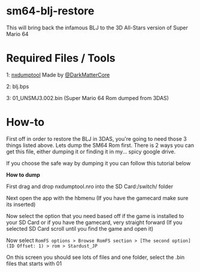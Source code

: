 # sm64-blj-restore
This will bring back the infamous BLJ to the 3D All-Stars version of Super Mario 64

Required Files / Tools
=====
1: [nxdumptool](https://github.com/DarkMatterCore/nxdumptool/releases) Made by [@DarkMatterCore](https://github.com/DarkMatterCore)

2: blj.bps

3: 01_UNSMJ3.002.bin (Super Mario 64 Rom dumped from 3DAS)

How-to
=====
First off in order to restore the BLJ in 3DAS, you're going to need those 3 things listed above.
Lets dump the SM64 Rom first. There is 2 ways you can get this file, either dumping it or finding it in my... spicy google drive.

If you choose the safe way by dumping it you can follow this tutorial below

__How to dump__

First drag and drop nxdumptool.nro into the SD Card:/switch/ folder

Next open the app with the hbmenu (If you have the gamecard make sure its inserted)

Now select the option that you need based off if the game is installed to your SD Card or if you have the gamecard, very straight forward
(If you selected SD Card scroll until you find the game and open it)

Now select `RomFS options > Browse RomFS section > [The second option](ID Offset: 1) > rom > Stardust_JP`

On this screen you should see lots of files and one folder, select the .bin files that starts with 01
